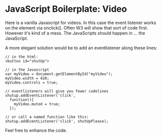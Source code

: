 JavaScript Boilerplate: Video
=============================

Here is a vanilla Javascript for videos. In this case the event listener works on the element via onclick(). Often W3 will show that sort of code first. However it's kind of a mess. The JavaScripts should happen in ... the JavaScript.

A more elegant solution would be to add an eventlistener along these lines:

~~~~
// in the html:
<button id="shutUp">

// in the Javascript
var myVideo = document.getElementById("myVideo");
myVideo.width = 420;
myVideo.controls = true;

// eventlisteners will give you fewer codelines
shutup.addEventListener('click',
  function(){
    myVideo.muted = true;
  });

// or call a named function like this:
shutup.addEventListener('click', shutUpPlease);

~~~~

Feel free to enhance the code.
